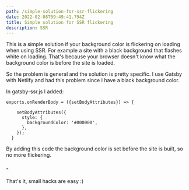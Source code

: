 ```yaml
---
path: /simple-solution-for-ssr-flickering
date: 2022-02-08T09:49:41.794Z
title: Simple solution for SSR flickering
description: SSR
---
```

This is a simple solution if your background color is flickering on loading when using SSR. For example a site with a black background that flashes white on loading. That's because your browser doesn't know what the background color is before the site is loaded.

So the problem is general and the solution is pretty specific. I use Gatsby with Netlify and had this problem since I have a black background color. 

In gatsby-ssr.js I added:

```
exports.onRenderBody = ({setBodyAttributes}) => {
    
    setBodyAttributes({
      style: {
        backgroundColor: '#000000',
      },
    });
  }
```

By adding this code the background color is set before the site is built, so no more flickering.

#### \-

That's it, small hacks are easy :)
